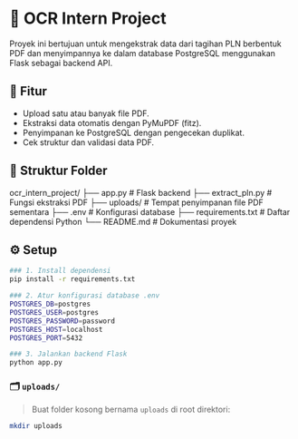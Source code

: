 # 📄 OCR Intern Project

Proyek ini bertujuan untuk mengekstrak data dari tagihan PLN berbentuk PDF dan menyimpannya ke dalam database PostgreSQL menggunakan Flask sebagai backend API.

## 🚀 Fitur
- Upload satu atau banyak file PDF.
- Ekstraksi data otomatis dengan PyMuPDF (fitz).
- Penyimpanan ke PostgreSQL dengan pengecekan duplikat.
- Cek struktur dan validasi data PDF.

## 📂 Struktur Folder

ocr_intern_project/
├── app.py # Flask backend
├── extract_pln.py # Fungsi ekstraksi PDF
├── uploads/ # Tempat penyimpanan file PDF sementara
├── .env # Konfigurasi database
├── requirements.txt # Daftar dependensi Python
└── README.md # Dokumentasi proyek

## ⚙️ Setup
```bash
### 1. Install dependensi
pip install -r requirements.txt

### 2. Atur konfigurasi database .env
POSTGRES_DB=postgres
POSTGRES_USER=postgres
POSTGRES_PASSWORD=password
POSTGRES_HOST=localhost
POSTGRES_PORT=5432

### 3. Jalankan backend Flask
python app.py


```

### 🗂️ `uploads/`

> Buat folder kosong bernama `uploads` di root direktori:

```bash
mkdir uploads
